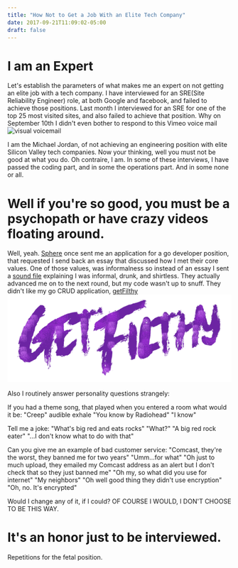 ```yaml
---
title: "How Not to Get a Job With an Elite Tech Company"
date: 2017-09-21T11:09:02-05:00
draft: false
---
```


# I am an Expert 
Let's establish the parameters of what makes me an expert on not getting an elite job with a tech company. I have interviewed for an SRE(Site Reliability Engineer) role, at both Google and facebook, and failed to achieve those positions. Last month I interviewed for an SRE for one of the top 25 most visited sites, and also failed to achieve that position. Why on September 10th I didn't even bother to respond to this Vimeo voice mail ![visual voicemail](https://i.imgur.com/BT7zpni.png "Visual VoiceMail")

I am the Michael Jordan, of not achieving an engineering position with elite Silicon Valley tech companies. Now your thinking, well you must not be good at what you do. Oh contraire, I am. In some of these interviews, I have passed the coding part, and in some the operations part. And in some none or all. 

# Well if you're so good, you must be a psychopath or have crazy videos floating around. 

Well, yeah. [Sphere](https://sphere.ms) once sent me an application for a go developer position, that requested I send back an essay that discussed how I met their core values. One of those values, was informalness so instead of an essay I sent a [sound file](https://soundcloud.com/dusty-lane-carver/sphere-interview) explaining I was informal, drunk, and shirtless. They actually advanced me on to the next round, but my code wasn't up to snuff. They didn't like my go CRUD application, [getFilthy](https://github.com/bsdpunk/GetFilthy) ![alt text](https://github.com/bsdpunk/GetFilthy/raw/master/get-filthy.png "Get Filthy")


Also I routinely answer personality questions strangely: 

If you had a theme song, that played when you entered a room what would it be:
"Creep" audible exhale "You know by Radiohead" "I know"

Tell me a joke:
"What's big red and eats rocks"
"What?"
"A big red rock eater" 
"...I don't know what to do with that"

Can you give me an example of bad customer service:
"Comcast, they're the worst, they banned me for two years"
"Umm...for what"
"Oh just to much upload, they emailed my Comcast address as an alert but I don't check that so they just banned me"
"Oh my, so what did you use for internet"
"My neighbors"
"Oh well good thing they didn't use encryption"
"Oh, no. It's encrypted"


Would I change any of it, if I could? OF COURSE I WOULD, I DON'T CHOOSE TO BE THIS WAY.

# It's an honor just to be interviewed.

Repetitions for the fetal position.
